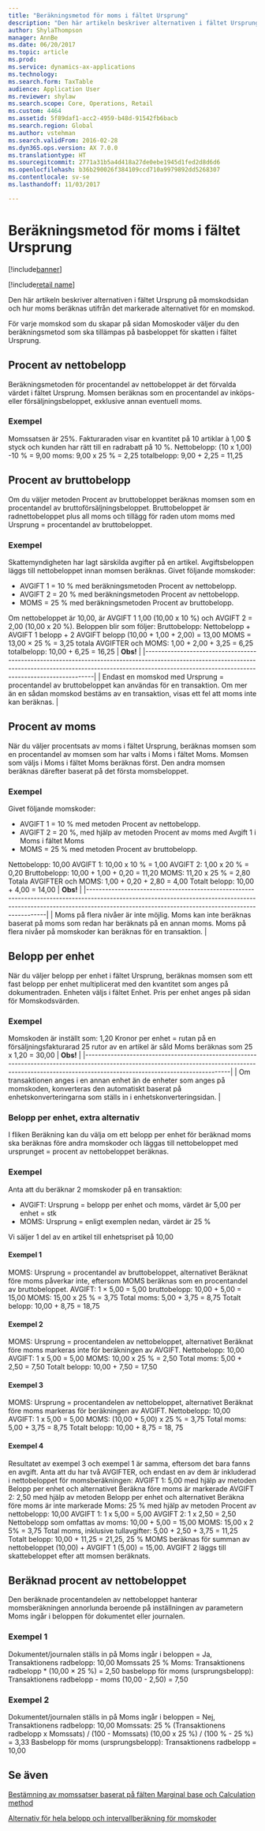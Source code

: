 ```yaml
---
title: "Beräkningsmetod för moms i fältet Ursprung"
description: "Den här artikeln beskriver alternativen i fältet Ursprung på momskodsidan och hur moms beräknas utifrån det markerade alternativet för en momskod."
author: ShylaThompson
manager: AnnBe
ms.date: 06/20/2017
ms.topic: article
ms.prod: 
ms.service: dynamics-ax-applications
ms.technology: 
ms.search.form: TaxTable
audience: Application User
ms.reviewer: shylaw
ms.search.scope: Core, Operations, Retail
ms.custom: 4464
ms.assetid: 5f89daf1-acc2-4959-b48d-91542fb6bacb
ms.search.region: Global
ms.author: vstehman
ms.search.validFrom: 2016-02-28
ms.dyn365.ops.version: AX 7.0.0
ms.translationtype: HT
ms.sourcegitcommit: 2771a31b5a4d418a27de0ebe1945d1fed2d8d6d6
ms.openlocfilehash: b36b290026f384109ccd710a9979892dd5268307
ms.contentlocale: sv-se
ms.lasthandoff: 11/03/2017

---
```


# <a name="sales-tax-calculation-methods-in-the-origin-field"></a>Beräkningsmetod för moms i fältet Ursprung

[!include[banner](../includes/banner.md)]

[!include[retail name](../includes/retail-name.md)]


Den här artikeln beskriver alternativen i fältet Ursprung på momskodsidan och hur moms beräknas utifrån det markerade alternativet för en momskod.

För varje momskod som du skapar på sidan Momoskoder väljer du den beräkningsmetod som ska tillämpas på basbeloppet för skatten i fältet Ursprung.

## <a name="percentage-of-net-amount"></a>Procent av nettobelopp
Beräkningsmetoden för procentandel av nettobeloppet är det förvalda värdet i fältet Ursprung. Momsen beräknas som en procentandel av inköps- eller försäljningsbeloppet, exklusive annan eventuell moms.
### <a name="example"></a>Exempel

Momssatsen är 25%. Fakturaraden visar en kvantitet på 10 artiklar à 1,00 $ styck och kunden har rätt till en radrabatt på 10 %. Nettobelopp: (10 x 1,00) -10 % = 9,00 moms: 9,00 x 25 % = 2,25 totalbelopp: 9,00 + 2,25 = 11,25

## <a name="percentage-of-gross-amount"></a> Procent av bruttobelopp
Om du väljer metoden Procent av bruttobeloppet beräknas momsen som en procentandel av bruttoförsäljningsbeloppet. Bruttobeloppet är radnettobeloppet plus all moms och tillägg för raden utom moms med Ursprung = procentandel av bruttobeloppet.
### <a name="example"></a>Exempel

Skattemyndigheten har lagt särskilda avgifter på en artikel. Avgiftsbeloppen läggs till nettobeloppet innan momsen beräknas. Givet följande momskoder:
-   AVGIFT 1 = 10 % med beräkningsmetoden Procent av nettobelopp.
-   AVGIFT 2 = 20 % med beräkningsmetoden Procent av nettobelopp.
-   MOMS = 25 % med beräkningsmetoden Procent av bruttobelopp.

Om nettobeloppet är 10,00, är AVGIFT 1 1,00 (10,00 x 10 %) och AVGIFT 2 = 2,00 (10,00 x 20 %). Beloppen blir som följer: Bruttobelopp: Nettobelopp + AVGIFT 1 belopp + 2 AVGIFT belopp (10,00 + 1,00 + 2,00) = 13,00 MOMS = 13,00 × 25 % = 3,25 totala AVGIFTER och MOMS: 1,00 + 2,00 + 3,25 = 6,25 totalbelopp: 10,00 + 6,25 = 16,25
| **Obs!**                                                                                                                                                                                                                 |
|--------------------------------------------------------------------------------------------------------------------------------------------------------------------------------------------------------------------------|
| Endast en momskod med Ursprung = procentandel av bruttobeloppet kan användas för en transaktion. Om mer än en sådan momskod bestäms av en transaktion, visas ett fel att moms inte kan beräknas. |

 
<a name="percentage-of-sales-tax"></a>Procent av moms
-----------------------

När du väljer procentsats av moms i fältet Ursprung, beräknas momsen som en procentandel av momsen som har valts i Moms i fältet Moms. Momsen som väljs i Moms i fältet Moms beräknas först. Den andra momsen beräknas därefter baserat på det första momsbeloppet.
### <a name="example"></a>Exempel

Givet följande momskoder:
-   AVGIFT 1 = 10 % med metoden Procent av nettobelopp.
-   AVGIFT 2 = 20 %, med hjälp av metoden Procent av moms med Avgift 1 i Moms i fältet Moms
-   MOMS = 25 % med metoden Procent av bruttobelopp.

Nettobelopp: 10,00 AVGIFT 1: 10,00 x 10 % = 1,00 AVGIFT 2: 1,00 x 20 % = 0,20 Bruttobelopp: 10,00 + 1,00 + 0,20 = 11,20 MOMS: 11,20 x 25 % = 2,80 Totala AVGIFTER och MOMS: 1,00 + 0,20 + 2,80 = 4,00 Totalt belopp: 10,00 + 4,00 = 14,00
| **Obs!**                                                                                                                                                                                                                    |
|-----------------------------------------------------------------------------------------------------------------------------------------------------------------------------------------------------------------------------|
| Moms på flera nivåer är inte möjlig. Moms kan inte beräknas baserat på moms som redan har beräknats på en annan moms. Moms på flera nivåer på momskoder kan beräknas för en transaktion. |

## <a name="amount-per-unit"></a> Belopp per enhet
När du väljer belopp per enhet i fältet Ursprung, beräknas momsen som ett fast belopp per enhet multiplicerat med den kvantitet som anges på dokumentraden. Enheten väljs i fältet Enhet. Pris per enhet anges på sidan för Momskodsvärden.
### <a name="example"></a>Exempel

Momskoden är inställt som: 1,20 Kronor per enhet = rutan på en försäljningsfakturarad 25 rutor av en artikel är såld Moms beräknas som 25 x 1,20 = 30,00
| **Obs!**                                                                                                                                                                                                 |
|----------------------------------------------------------------------------------------------------------------------------------------------------------------------------------------------------------|
| Om transaktionen anges i en annan enhet än de enheter som anges på momskoden, konverteras den automatiskt baserat på enhetskonverteringarna som ställs in i enhetskonverteringsidan. |

###  <a name="amount-per-unit-additional-option"></a> Belopp per enhet, extra alternativ

I fliken Beräkning kan du välja om ett belopp per enhet för beräknad moms ska beräknas före andra momskoder och läggas till nettobeloppet med ursprunget = procent av nettobeloppet beräknas.

### <a name="examples"></a>Exempel

Anta att du beräknar 2 momskoder på en transaktion:

-   AVGIFT: Ursprung = belopp per enhet och moms, värdet är 5,00 per enhet = stk
-   MOMS: Ursprung = enligt exemplen nedan, värdet är 25 %

Vi säljer 1 del av en artikel till enhetspriset på 10,00
#### <a name="example-1"></a>Exempel 1

MOMS: Ursprung = procentandel av bruttobeloppet, alternativet Beräknat före moms påverkar inte, eftersom MOMS beräknas som en procentandel av bruttobeloppet. AVGIFT: 1 × 5,00 = 5,00 bruttobelopp: 10,00 + 5,00 = 15,00 MOMS: 15,00 x 25 % = 3,75 Total moms: 5,00 + 3,75 = 8,75 Totalt belopp: 10,00 + 8,75 = 18,75

#### <a name="example-2"></a>Exempel 2

MOMS: Ursprung = procentandelen av nettobeloppet, alternativet Beräknat före moms markeras inte för beräkningen av AVGIFT. Nettobelopp: 10,00 AVGIFT: 1 x 5,00 = 5,00 MOMS: 10,00 x 25 % = 2,50 Total moms: 5,00 + 2,50 = 7,50 Totalt belopp: 10,00 + 7,50 = 17,50

#### <a name="example-3"></a>Exempel 3

MOMS: Ursprung = procentandelen av nettobeloppet, alternativet Beräknat före moms markeras för beräkningen av AVGIFT. Nettobelopp: 10,00 AVGIFT: 1 x 5,00 = 5,00 MOMS: (10,00 + 5,00) x 25 % = 3,75 Total moms: 5,00 + 3,75 = 8,75 Totalt belopp: 10,00 + 8,75 = 18, 75

#### <a name="example-4"></a>Exempel 4

Resultatet av exempel 3 och exempel 1 är samma, eftersom det bara fanns en avgift. Anta att du har två AVGIFTER, och endast en av dem är inkluderad i nettobeloppet för momsberäkningen: AVGIFT 1: 5,00 med hjälp av metoden Belopp per enhet och alternativet Beräkna före moms är markerade AVGIFT 2: 2,50 med hjälp av metoden Belopp per enhet och alternativet Beräkna före moms är inte markerade Moms: 25 % med hjälp av metoden Procent av nettobelopp: 10,00 AVGIFT 1: 1 x 5,00 = 5,00 AVGIFT 2: 1 x 2,50 = 2,50 Nettobelopp som omfattas av moms: 10,00 + 5,00 = 15,00 MOMS: 15,00 x 2 5% = 3,75 Total moms, inklusive tullavgifter: 5,00 + 2,50 + 3,75 = 11,25 Totalt belopp: 10,00 + 11,25 = 21,25, 25 % MOMS beräknas för summan av nettobeloppet (10,00) + AVGIFT 1 (5,00) = 15,00. AVGIFT 2 läggs till skattebeloppet efter att momsen beräknats.

## <a name="calculated-percentage-of-net-amount"></a> Beräknad procent av nettobeloppet
Den beräknade procentandelen av nettobeloppet hanterar momsberäkningen annorlunda beroende på inställningen av parametern Moms ingår i beloppen för dokumentet eller journalen.
### <a name="example-1"></a>Exempel 1

Dokumentet/journalen ställs in på Moms ingår i beloppen = Ja, Transaktionens radbelopp: 10,00 Momssats 25 % Moms: Transaktionens radbelopp * (10,00 × 25 %) = 2,50 basbelopp för moms (ursprungsbelopp): Transaktionens radbelopp - moms (10,00 - 2,50) = 7,50

### <a name="example-2"></a>Exempel 2

Dokumentet/journalen ställs in på Moms ingår i beloppen = Nej, Transaktionens radbelopp: 10,00 Momssats: 25 % (Transaktionens radbelopp x Momssats) / (100 - Momssats) (10,00 x 25 %) / (100 % - 25 %) = 3,33 Basbelopp för moms (ursprungsbelopp): Transaktionens radbelopp = 10,00 



<a name="see-also"></a>Se även
--------

[Bestämning av momssatser baserat på fälten Marginal base och Calculation method](marginal-base-field.md)

[Alternativ för hela belopp och intervallberäkning för momskoder](whole-amount-interval-options-sales-tax-codes.md)




